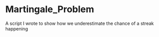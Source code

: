 # Martingale_Problem
A script I wrote to show how we underestimate the chance of a streak happening
